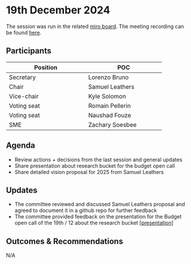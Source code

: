 # 19th December 2024

The session was run in the related [miro board](https://miro.com/app/board/uXjVKro_lxs=/). The meeting recording can be found [here](https://drive.google.com/file/d/1Ww8uvWPXNwdPdqnzkVygIUFe2ruuNmb1/view?usp=sharing).

## Participants

<table><thead><tr><th width="202">Position</th><th width="194">POC</th></tr></thead><tbody><tr><td>Secretary</td><td>Lorenzo Bruno</td></tr><tr><td>Chair</td><td>Samuel Leathers</td></tr><tr><td>Vice-chair</td><td>Kyle Solomon</td></tr><tr><td>Voting seat</td><td>Romain Pellerin</td></tr><tr><td>Voting seat</td><td>Naushad Fouze </td></tr><tr><td>SME</td><td>Zachary Soesbee</td></tr></tbody></table>

## Agenda

* Review actions + decisions from the last session and general updates
* Share presentation about research bucket for the budget open call
* Share detailed vision proposal for 2025 from Samuel Leathers

## Updates

* The committee reviewed and discussed Samuel Leathers proposal and agreed to document it in a github repo for further feedback
* The committee provided feedback on the presentation for the Budget open call of the 19th / 12 about the research bucket \[[presentation](https://docs.google.com/presentation/d/1DqNyK8Ia_PAfxEmU9Ezy4UI9Yeuc019bXo0I8TXIYOc/edit#slide=id.g2fc45ea8945_0_0)]

## Outcomes & Recommendations

N/A
